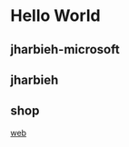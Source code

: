 <!-- write Hello World in bolded text -->
# Hello World

## jharbieh-microsoft

## jharbieh

## shop
[web]("https://shop.webeccentric.com")

